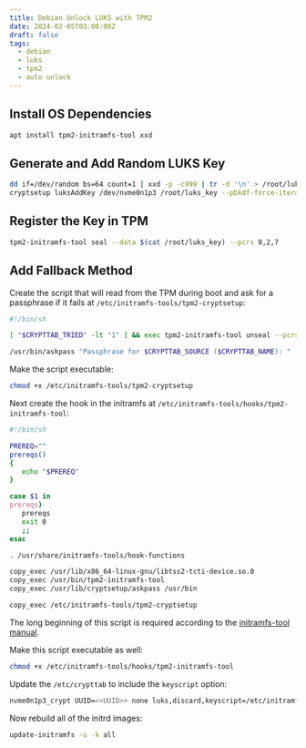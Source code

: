 ```yaml
---
title: Debian Unlock LUKS with TPM2
date: 2024-02-05T03:00:00Z
draft: false
tags:
  - debian
  - luks
  - tpm2
  - auto unlock
---
```


## Install OS Dependencies

```bash
apt install tpm2-initramfs-tool xxd
```

## Generate and Add Random LUKS Key

```bash
dd if=/dev/random bs=64 count=1 | xxd -p -c999 | tr -d '\n' > /root/luks_key
cryptsetup luksAddKey /dev/nvme0n1p3 /root/luks_key --pbkdf-force-iterations=4 --pbkdf-parallel=1 --pbkdf-memory=32
```

## Register the Key in TPM

```bash
tpm2-initramfs-tool seal --data $(cat /root/luks_key) --pcrs 0,2,7
```

## Add Fallback Method

Create the script that will read from the TPM during boot and ask for a passphrase if it fails at `/etc/initramfs-tools/tpm2-cryptsetup`:

```bash
#!/bin/sh

[ "$CRYPTTAB_TRIED" -lt "1" ] && exec tpm2-initramfs-tool unseal --pcrs 0,2,7

/usr/bin/askpass "Passphrase for $CRYPTTAB_SOURCE ($CRYPTTAB_NAME): "
```

Make the script executable:

```bash
chmod +x /etc/initramfs-tools/tpm2-cryptsetup
```

Next create the hook in the initramfs at `/etc/initramfs-tools/hooks/tpm2-initramfs-tool`:

```bash
#!/bin/sh

PREREQ=""
prereqs()
{
   echo "$PREREQ"
}

case $1 in
prereqs)
   prereqs
   exit 0
   ;;
esac

. /usr/share/initramfs-tools/hook-functions

copy_exec /usr/lib/x86_64-linux-gnu/libtss2-tcti-device.so.0
copy_exec /usr/bin/tpm2-initramfs-tool
copy_exec /usr/lib/cryptsetup/askpass /usr/bin

copy_exec /etc/initramfs-tools/tpm2-cryptsetup
```

The long beginning of this script is required according to the [initramfs-tool manual](https://manpages.debian.org/buster/initramfs-tools-core/initramfs-tools.7.en.html#Header).

Make this script executable as well:

```bash
chmod +x /etc/initramfs-tools/hooks/tpm2-initramfs-tool
```

Update the `/etc/crypttab` to include the `keyscript` option:

```bash
nvme0n1p3_crypt UUID=<<UUID>> none luks,discard,keyscript=/etc/initramfs-tools/tpm2-cryptsetup
```

Now rebuild all of the initrd images:

```bash
update-initramfs -u -k all
```
